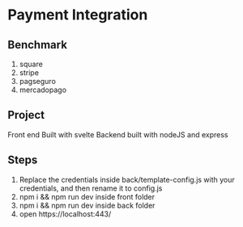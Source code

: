 # Payment Integration 
## Benchmark
1. square
2. stripe
3. pagseguro
4. mercadopago

## Project
Front end Built with svelte
Backend built with nodeJS and express

## Steps
1. Replace the credentials inside back/template-config.js with your credentials, and then rename it to config.js
2. npm i && npm run dev inside front folder
3. npm i && npm run dev inside back folder
4. open https://localhost:443/
